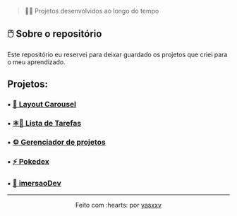 > 👩‍💻 Projetos desenvolvidos ao longo do tempo

## 🖱️ Sobre o repositório

Este repositório eu reservei para deixar guardado os projetos que criei para o meu aprendizado.

## Projetos:

### • <a href="https://github.com/yasxxv/Projetos-Layout/tree/main/Bootstrap-Carousel">🎠 Layout Carousel</a>

### • <a href="https://github.com/yasxxv/Projetos-Layout/tree/main/intro-react">⚛️📑 Lista de Tarefas</a>

### • <a href="https://github.com/yasxxv/Projetos-Layout/tree/main/gerenciador">⚙️ Gerenciador de projetos</a>

### • <a href="https://github.com/yasxxv/Projetos-Layout/tree/main/pokedex">⚡ Pokedex</a>

### • <a href="https://github.com/yasxxv/Projetos-Layout/tree/main/imersaoDev">🤿 imersaoDev</a>



---------------------------

<p align="center">
Feito com :hearts: por <a href="https://github.com/yasxxv">yasxxv</a>
